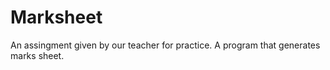 # Marksheet
An assingment given by our teacher for practice.
A program that generates marks sheet.

